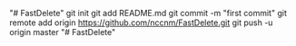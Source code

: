 "# FastDelete"  git init git add README.md git commit -m "first commit" git remote add origin https://github.com/nccnm/FastDelete.git git push -u origin master
"# FastDelete" 
